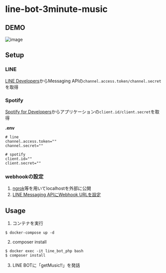 # line-bot-3minute-music

## DEMO
![image](https://user-images.githubusercontent.com/39284992/122329816-06f47100-cf6d-11eb-813a-4a3bcc962141.gif)  

## Setup
### LINE
[LINE Developers](
https://developers.line.biz/ja/docs/messaging-api/getting-started/)からMessaging APIの`channel.access.token/channel.secret`を取得  

### Spotify
[Spotify for Developers](https://developer.spotify.com/dashboard/)からアプリケーションの`client.id/client.secret`を取得

**.env**
```
# line
channel.access.token=""
channel.secret=""

# spotify
client.id=""
client.secret=""
```

### webhookの設定
1. [ngrok](https://ngrok.com/)等を用いてlocalhostを外部に公開  
2. [LINE Messaging APIにWebhook URLを設定](https://developers.line.biz/ja/docs/messaging-api/building-bot/#setting-webhook-url)

## Usage
1. コンテナを実行
```
$ docker-compose up -d
```
2. composer install
```
$ docker exec -it line_bot_php bash
$ composer install
```
3. LINE BOTに「getMusic!!」を発話
